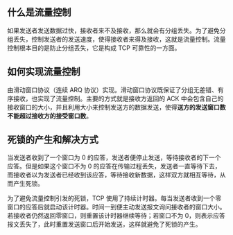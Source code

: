 ## 什么是流量控制

如果发送者发送数据过快，接收者来不及接收，那么就会有分组丢失。为了避免分组丢失，控制发送者的发送速度，使得接收者来得及接收，这就是流量控制。流量控制根本目的是防止分组丢失，它是构成 TCP 可靠性的一方面。

## 如何实现流量控制

由滑动窗口协议（连续 ARQ 协议）实现。滑动窗口协议既保证了分组无差错、有序接收，也实现了流量控制。主要的方式就是接收方返回的 ACK 中会包含自己的接收窗口的大小，并且利用大小来控制发送方的数据发送，使得**送方的发送窗口数不能超过接收方的接受窗口数**。

## 死锁的产生和解决方式

当发送者收到了一个窗口为 0 的应答，发送者便停止发送，等待接收者的下一个应答。但是如果这个窗口不为 0 的应答在传输过程丢失，发送者一直等待下去，而接收者以为发送者已经收到该应答，等待接收新数据，这样双方就相互等待，从而产生死锁。

为了避免流量控制引发的死锁，TCP 使用了持续计时器。每当发送者收到一个零窗口的应答后就启动该计时器。时间一到便主动发送报文询问接收者的窗口大小。若接收者仍然返回零窗口，则重置该计时器继续等待；若窗口不为 0，则表示应答报文丢失了，此时重置发送窗口后开始发送，这样就避免了死锁的产生。

